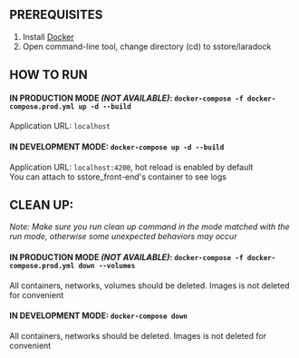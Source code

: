 ## PREREQUISITES
1) Install [Docker](https://www.docker.com/)
2) Open command-line tool, change directory (cd) to sstore/laradock

## HOW TO RUN

#### IN PRODUCTION MODE *(NOT AVAILABLE)*: `docker-compose -f docker-compose.prod.yml up -d --build`
Application URL: `localhost`

#### IN DEVELOPMENT MODE: `docker-compose up -d --build`
Application URL: `localhost:4200`, hot reload is enabled by default\
You can attach to sstore_front-end's container to see logs


## CLEAN UP:
*Note: Make sure you run clean up command in the mode matched with the run mode, otherwise some unexpected behaviors may occur*

#### IN PRODUCTION MODE *(NOT AVAILABLE)*: `docker-compose -f docker-compose.prod.yml down --volumes`
All containers, networks, volumes should be deleted. Images is not deleted for convenient

#### IN DEVELOPMENT MODE: `docker-compose down`
All containers, networks should be deleted. Images is not deleted for convenient







